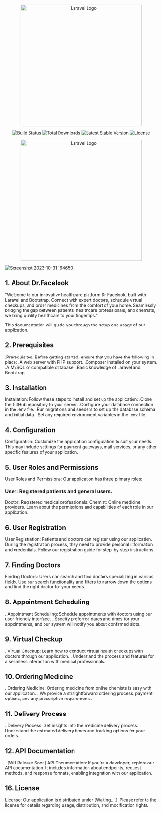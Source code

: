 <p align="center"><a href="https://laravel.com" target="_blank"><img src="https://raw.githubusercontent.com/laravel/art/master/logo-lockup/5%20SVG/2%20CMYK/1%20Full%20Color/laravel-logolockup-cmyk-red.svg" width="400" alt="Laravel Logo"></a></p>

<p align="center">
<a href="https://github.com/laravel/framework/actions"><img src="https://github.com/laravel/framework/workflows/tests/badge.svg" alt="Build Status"></a>
<a href="https://packagist.org/packages/laravel/framework"><img src="https://img.shields.io/packagist/dt/laravel/framework" alt="Total Downloads"></a>
<a href="https://packagist.org/packages/laravel/framework"><img src="https://img.shields.io/packagist/v/laravel/framework" alt="Latest Stable Version"></a>
<a href="https://packagist.org/packages/laravel/framework"><img src="https://img.shields.io/packagist/l/laravel/framework" alt="License"></a>
</p>


<p align="center"><a href="https://laravel.com" target="_blank"><img src="https://github.com/Deveshyadav1/Dr_facelook/assets/50092905/aaa96da9-74e8-4b96-8fe1-8ff2eba96f5e" width="400" alt="Laravel Logo"></a></p>

![Screenshot 2023-10-31 164650](https://github.com/Deveshyadav1/Dr_facelook/assets/50092905/aaa96da9-74e8-4b96-8fe1-8ff2eba96f5e)



## 1. About Dr.Facelook

"Welcome to our innovative healthcare platform Dr Facelook, built with Laravel and Bootstrap. Connect with expert doctors, schedule virtual checkups, and order medicines from the comfort of your home. Seamlessly bridging the gap between patients, healthcare professionals, and chemists, we bring quality healthcare to your fingertips."

This documentation will guide you through the setup and usage of our application.


## 2. Prerequisites

.Prerequisites: Before getting started, ensure that you have the following in place:
.A web server with PHP support.
.Composer installed on your system.
.A MySQL or compatible database.
.Basic knowledge of Laravel and Bootstrap.

 
## 3. Installation

Installation: Follow these steps to install and set up the application:
.Clone the GitHub repository to your server.
.Configure your database connection in the .env file.
.Run migrations and seeders to set up the database schema and initial data.
.Set any required environment variables in the .env file.


## 4. Configuration

Configuration: Customize the application configuration to suit your needs. This may include settings for payment gateways, mail services, or any other specific features of your application.


## 5. User Roles and Permissions

User Roles and Permissions: Our application has three primary roles:

### User: Registered patients and general users.

Doctor: Registered medical professionals.
Chemist: Online medicine providers.
Learn about the permissions and capabilities of each role in our application.

## 6. User Registration

User Registration: Patients and doctors can register using our application. During the registration process, they need to provide personal information and credentials. Follow our registration guide for step-by-step instructions.


## 7. Finding Doctors

Finding Doctors: Users can search and find doctors specializing in various fields. Use our search functionality and filters to narrow down the options and find the right doctor for your needs.

## 8. Appointment Scheduling

. Appointment Scheduling: Schedule appointments with doctors using our user-friendly interface.
. Specify preferred dates and times for your appointments, and our system will notify you about confirmed slots.

## 9. Virtual Checkup

. Virtual Checkup: Learn how to conduct virtual health checkups with doctors through our application.
. Understand the process and features for a seamless interaction with medical professionals.

## 10. Ordering Medicine

. Ordering Medicine: Ordering medicine from online chemists is easy with our application.
. We provide a straightforward ordering process, payment options, and any prescription requirements.

## 11. Delivery Process

. Delivery Process: Get insights into the medicine delivery process.
. Understand the estimated delivery times and tracking options for your orders.

## 12. API Documentation

. [Will Release Soon] API Documentation: If you're a developer, explore our API documentation. It includes information about endpoints, request methods, and response formats, enabling integration with our application.

## 16. License

License: Our application is distributed under [Waiting....]. Please refer to the license for details regarding usage, distribution, and modification rights.
